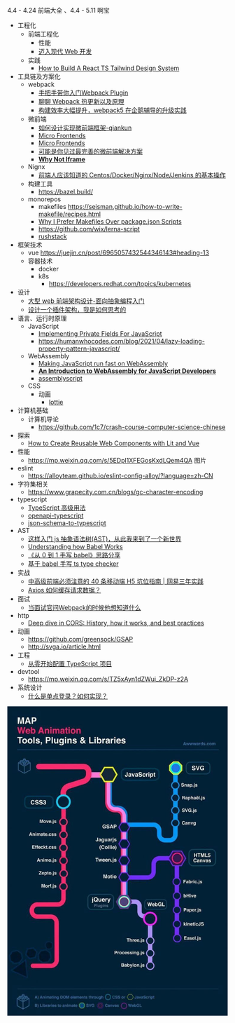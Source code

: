 4.4 - 4.24 前端大全 、4.4 - 5.11 啊宝

- 工程化
  - 前端工程化
    - 性能
    - [迈入现代 Web 开发](https://mp.weixin.qq.com/s/sTa5RisOhHu3TXlWjkVltw)
  - 实践
    - [How to Build A React TS Tailwind Design System](https://dev.to/hamatoyogi/how-to-build-a-react-ts-tailwind-design-system-1ppi#a-cautionary-start)
- 工具链及方案化
  - webpack
    - [手把手带你入门Webpack Plugin](https://mp.weixin.qq.com/s/8oDENjCOsXxlA2fyuIN4GA)
    - [聊聊 Webpack 热更新以及原理](https://mp.weixin.qq.com/s/oXzsXIumOmg45SOOCsevQQ)
    - [构建效率大幅提升，webpack5 在企鹅辅导的升级实践](https://mp.weixin.qq.com/s/e2BETHLP5YeUIYWbXo0a8g)
  - 微前端
    - [如何设计实现微前端框架-qiankun](https://mp.weixin.qq.com/s/zbg8B6F_QcN8oV4E6IB88A)
    - [Micro Frontends](https://martinfowler.com/articles/micro-frontends.html)
    - [Micro Frontends](http://micro-frontends.org/)
    - [可能是你见过最完善的微前端解决方案](https://zhuanlan.zhihu.com/p/78362028)
    - [**Why Not Iframe**](https://www.yuque.com/kuitos/gky7yw/gesexv)
  - Nignx
    - [前端人应该知道的 Centos/Docker/Nginx/Node/Jenkins 的基本操作](https://mp.weixin.qq.com/s/LSAYtaV-8hfPDjnzomMQgA)
  - 构建工具
    - https://bazel.build/
  - monorepos
    - makefiles https://seisman.github.io/how-to-write-makefile/recipes.html
    - [Why I Prefer Makefiles Over package.json Scripts](https://spin.atomicobject.com/2021/03/22/makefiles-vs-package-json-scripts/?utm_source=ESnextNews.com&utm_medium=Weekly+Newsletter&utm_campaign=2021-04-13)
    - https://github.com/wix/lerna-script
    - [rushstack](https://github.com/microsoft/rushstack)
- 框架技术
  - vue
    https://juejin.cn/post/6965057432544346143#heading-13
  - 容器技术
    - docker
    - k8s
      - https://developers.redhat.com/topics/kubernetes
- 设计
  - [大型 web 前端架构设计-面向抽象编程入门](https://mp.weixin.qq.com/s/hqcWFluZ6Jaf6WukxjT1-w)
  - [设计一个插件架构，我是如何思考的](https://mp.weixin.qq.com/s/dgz1cuNWBKw7vjUTeWhYNQ)
- 语言、运行时原理
  - JavaScript
    - [Implementing Private Fields For JavaScript](https://www.mgaudet.ca/technical/2021/5/4/implementing-private-fields-for-javascript)
    - https://humanwhocodes.com/blog/2021/04/lazy-loading-property-pattern-javascript/
  - WebAssembly
    - [Making JavaScript run fast on WebAssembly](https://bytecodealliance.org/articles/making-javascript-run-fast-on-webassembly?utm_source=ESnextNews.com&utm_medium=Weekly+Newsletter&utm_campaign=2021-06-08)
    - [**An Introduction to WebAssembly for JavaScript Developers**](https://pascalpares.appspot.ovh/webassembly-for-javascript-developers/?utm_source=ESnextNews.com&utm_medium=Weekly+Newsletter&utm_campaign=2021-06-08)
    - [assemblyscript](https://github.com/AssemblyScript/assemblyscript)
  - CSS
    - 动画
      - [lottie](http://airbnb.io/lottie/#/README)
- 计算机基础
  - 计算机导论
    - https://github.com/1c7/crash-course-computer-science-chinese
- 探索
  - [How to Create Reusable Web Components with Lit and Vue](https://dval.dev/blog/lit-web-components-tutorial/)
- 性能
  - https://mp.weixin.qq.com/s/5EDpl1XFEGosKxdLQem4QA 图片
- eslint
  - https://alloyteam.github.io/eslint-config-alloy/?language=zh-CN
- 字符集相关
  - https://www.grapecity.com.cn/blogs/gc-character-encoding
- typescript
  - [TypeScript 高级用法](https://mp.weixin.qq.com/s/J_tH6r4LzlmlTQ771u_IyQ)
  - [openapi-typescript](https://github.com/drwpow/openapi-typescript)
  - [json-schema-to-typescript](https://github.com/bcherny/json-schema-to-typescript)
- AST
  - [这样入门 js 抽象语法树(AST)，从此我来到了一个新世界](https://mp.weixin.qq.com/s/iAApf1IcOe0sb3Uto6X3KA)
  - [Understanding how Babel Works](https://medium.com/aia-sg-techblog/understanding-how-babel-works-d6ca363bce1e)
  - [《从 0 到 1 手写 babel》思路分享](https://zhuanlan.zhihu.com/p/372779553)
  - [基于 babel 手写 ts type checker](https://zhuanlan.zhihu.com/p/370759674)
- 实战
  - [中高级前端必须注意的 40 条移动端 H5 坑位指南 | 网易三年实践](https://mp.weixin.qq.com/s/921YtuKTJRE-Pz2WF5OQOg)
  - [Axios 如何缓存请求数据？](https://mp.weixin.qq.com/s/NfyxtWUzjHh6ucXvBF9B4Q)
- 面试
  - [当面试官问Webpack的时候他想知道什么](https://mp.weixin.qq.com/s/2-zNlGrKUngWdQNvlcgESw)
- http
  - [Deep dive in CORS: History, how it works, and best practices](https://ieftimov.com/post/deep-dive-cors-history-how-it-works-best-practices/)
- 动画
  - https://github.com/greensock/GSAP
  - http://svga.io/article.html
- 工程
  - [从零开始配置 TypeScript 项目](https://juejin.cn/post/6856410900577026061#heading-0)
- devtool
  - https://mp.weixin.qq.com/s/TZ5xAyn1dZWui_ZkDP-z2A
- 系统设计
  - [什么是单点登录？如何实现？](https://mp.weixin.qq.com/s/a9VLbs555jCtNr0gJPOMpg)



<img src="${images}/image-20210511100718498.png" alt="image-20210511100718498" style="zoom:80%;" />